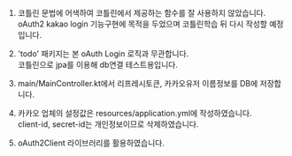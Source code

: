 1. 코틀린 문법에 어색하여 코틀린에서 제공하는 함수를 잘 사용하지 않았습니다.  
 oAuth2 kakao login 기능구현에 목적을 두었으며 코틀린학습 뒤 다시 작성할 예정입니다.

2. 'todo' 패키지는 본 oAuth Login 로직과 무관합니다.  
 코틀린으로 jpa를 이용해 db연결 테스트용입니다.
 
3. main/MainController.kt에서 리프레시토큰, 카카오유저 이름정보를 
  DB에 저장합니다.
  
4. 카카오 업체의 설정값은 resources/application.yml에 작성하였습니다.  
 client-id, secret-id는 개인정보이므로 삭제하였습니다.

5. oAuth2Client 라이브러리를 활용하였습니다.
